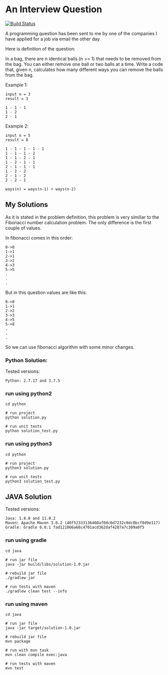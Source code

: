 # An Interview Question

[![Build Status](https://travis-ci.org/akadir/AnInterviewQuestion.svg?branch=master)](https://travis-ci.org/akadir/AnInterviewQuestion)

A programming question has been sent to me by one of the companies I have applied for a job via email the other day. 

Here is definition of the question:

In a bag, there are n identical balls (n >= 1) that needs to be removed from the bag. You can either remove one ball or two balls at a time. Write a code that, given n, calculates how many different ways you can remove the balls from the bag. 

Example 1:

```
input n = 3
result = 3

1 - 1 - 1
1 - 2
2 - 1
```
Example 2:
```
input n = 5
result = 8

1 - 1 - 1 - 1 - 1
1 - 1 - 1 - 2
1 - 1 - 2 - 1
1 - 2 - 1 - 1
2 - 1 - 1 - 1
1 - 2 - 2
2 - 1 - 2
2 - 2 - 1
```

```
ways(n) = ways(n-1) + ways(n-2)
```

## My Solutions

As it is stated in the problem definition, this problem is very similiar to the Fibonacci number calculation problem. The only difference is the first couple of values.

In fibonacci comes in this order:
```
0->0
1->1
2->1
3->2
4->3
5->5
.
.
.
```

But in this question values are like this:
```
0->0
1->1
2->2
3->3
4->5
5->8
.
.
.
````

So we can use fibonacci algorithm with some minor changes. 

### Python Solution:

Tested versions:
```
Python: 2.7.17 and 3.7.5
```

### run using python2

```
cd python

# run project
python solution.py

# run unit tests
python solution_test.py
```

### run using python3

```
cd python

# run project
python3 solution.py

# run unit tests
python3 solution_test.py
```

## JAVA Solution

Tested versions:
```
Java: 1.8.0 and 11.0.2
Maven: Apache Maven 3.6.2 (40f52333136460af0dc0d7232c0dc0bcf0d9e117)
Gradle: Gradle 6.0.1 fad121066a68c4701acd362daf4287a7c309a0f5
```

### run using gradle

```
cd java

# run jar file
java -jar build/libs/solution-1.0.jar

# rebuild jar file
./gradlew jar

# run tests with maven
./gradlew clean test --info
```

### run using maven

```
cd java

# run jar file
java -jar target/solution-1.0.jar

# rebuild jar file
mvn package

# run with mvn task
mvn clean compile exec:java

# run tests with maven
mvn test
```
